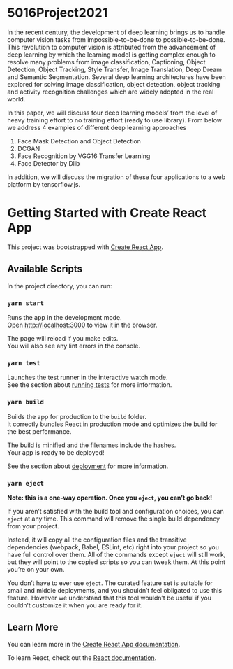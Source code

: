 # 5016Project2021

In the recent century, the development of deep learning brings us to handle computer vision tasks from impossible-to-be-done to possible-to-be-done. This revolution to computer vision is attributed from the advancement of deep learning by which the learning model is getting complex enough to resolve many problems from image classification, Captioning, Object Detection, Object Tracking, Style Transfer, Image Translation, Deep Dream and Semantic Segmentation. Several deep learning architectures have been explored for solving image classification, object detection, object tracking and activity recognition challenges which are widely adopted in the real world.

In this paper, we will discuss four deep learning models’ from the level of heavy training effort to no training effort (ready to use library). 
From below we address 4 examples of different deep learning approaches 

1. Face Mask Detection and Object Detection
2. DCGAN
3. Face Recognition by VGG16 Transfer Learning
4. Face Detector by Dlib

In addition, we will discuss the migration of these four applications to a web platform by tensorflow.js.

# Getting Started with Create React App

This project was bootstrapped with [Create React App](https://github.com/facebook/create-react-app).

## Available Scripts

In the project directory, you can run:

### `yarn start`

Runs the app in the development mode.\
Open [http://localhost:3000](http://localhost:3000) to view it in the browser.

The page will reload if you make edits.\
You will also see any lint errors in the console.

### `yarn test`

Launches the test runner in the interactive watch mode.\
See the section about [running tests](https://facebook.github.io/create-react-app/docs/running-tests) for more information.

### `yarn build`

Builds the app for production to the `build` folder.\
It correctly bundles React in production mode and optimizes the build for the best performance.

The build is minified and the filenames include the hashes.\
Your app is ready to be deployed!

See the section about [deployment](https://facebook.github.io/create-react-app/docs/deployment) for more information.

### `yarn eject`

**Note: this is a one-way operation. Once you `eject`, you can’t go back!**

If you aren’t satisfied with the build tool and configuration choices, you can `eject` at any time. This command will remove the single build dependency from your project.

Instead, it will copy all the configuration files and the transitive dependencies (webpack, Babel, ESLint, etc) right into your project so you have full control over them. All of the commands except `eject` will still work, but they will point to the copied scripts so you can tweak them. At this point you’re on your own.

You don’t have to ever use `eject`. The curated feature set is suitable for small and middle deployments, and you shouldn’t feel obligated to use this feature. However we understand that this tool wouldn’t be useful if you couldn’t customize it when you are ready for it.

## Learn More

You can learn more in the [Create React App documentation](https://facebook.github.io/create-react-app/docs/getting-started).

To learn React, check out the [React documentation](https://reactjs.org/).


